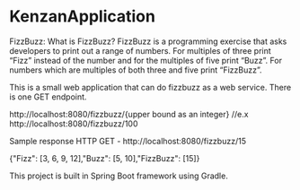 # KenzanApplication

FizzBuzz: What is FizzBuzz?
FizzBuzz is a programming exercise that asks developers to print out a range of numbers. For multiples of three print “Fizz” instead of the number and for the multiples of five print “Buzz”. For numbers which are multiples of both three and five print “FizzBuzz”.

This is a small web application that can do fizzbuzz as a web service. There is one GET endpoint.

http://localhost:8080/fizzbuzz/{upper bound as an integer}  //e.x http://localhost:8080/fizzbuzz/100

Sample response
HTTP GET - http://localhost:8080/fizzbuzz/15
 
{"Fizz": [3, 6, 9, 12],"Buzz": [5, 10],"FizzBuzz": [15]}

This project is built in Spring Boot framework using Gradle.
